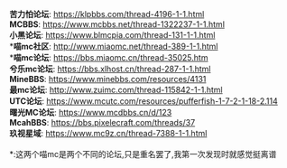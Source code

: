 **苦力怕论坛**: https://klpbbs.com/thread-4196-1-1.html  
**MCBBS**: https://www.mcbbs.net/thread-1322237-1-1.html  
**小黑论坛**: https://www.blmcpia.com/thread-131-1-1.html  
\***喵mc社区**: http://www.miaomc.net/thread-389-1-1.html  
\***喵mc论坛**: https://bbs.miaomc.cn/thread-35025.htm  
**兮乐mc论坛**: https://bbs.xlhost.cn/thread-287-1-1.html  
**MineBBS**: https://www.minebbs.com/resources/4131  
**最mc论坛**: http://www.zuimc.com/thread-115842-1-1.html  
**UTC论坛**: https://www.mcutc.com/resources/pufferfish-1-7-2-1-18-2.114  
**曙光MC论坛**: https://www.mcdbbs.cn/d/123  
**McahBBS**: https://bbs.pixelecraft.com/threads/37  
**玖视星域**: https://www.mc9z.cn/thread-7388-1-1.html  
<br>
\*:这两个喵mc是两个不同的论坛,只是重名罢了,我第一次发现时就感觉挺离谱
